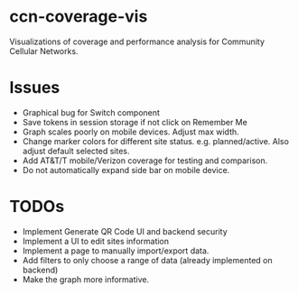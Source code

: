 # ccn-coverage-vis

Visualizations of coverage and performance analysis for Community Cellular Networks.

# Issues
- Graphical bug for Switch component
- Save tokens in session storage if not click on Remember Me
- Graph scales poorly on mobile devices. Adjust max width. 
- Change marker colors for different site status. e.g. planned/active. Also adjust default selected sites. 
- Add AT&T/T mobile/Verizon coverage for testing and comparison. 
- Do not automatically expand side bar on mobile device. 

# TODOs
- Implement Generate QR Code UI and backend security
- Implement a UI to edit sites information
- Implement a page to manually import/export data.
- Add filters to only choose a range of data (already implemented on backend)
- Make the graph more informative. 
